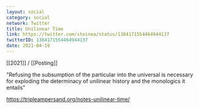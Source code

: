 ```yaml
---
layout: social
category: social
network: Twitter
title: Unilinear Time
link: https://twitter.com/steinea/status/1384171554464944137
twitterID: 1384171554464944137
date: 2021-04-19
---
```


[[2021]] / [[Posting]]

"Refusing the subsumption of the particular into the universal is necessary for exploding the determinacy of unilinear history and the monologics it entails"

<https://tripleampersand.org/notes-unilinear-time/>

